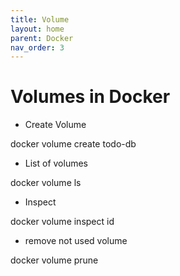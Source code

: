 ```yaml
---
title: Volume
layout: home
parent: Docker
nav_order: 3
---
```



# Volumes in Docker

* Create Volume

docker volume create todo-db

* List of volumes

docker volume ls

* Inspect

docker volume inspect id

* remove not used volume

docker volume prune


